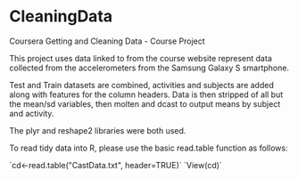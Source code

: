CleaningData
============

Coursera Getting and Cleaning Data - Course Project

This project uses data linked to from the course website represent data collected 
from the accelerometers from the Samsung Galaxy S smartphone.

Test and Train datasets are combined, activities and subjects are added along with features for the column headers. 
Data is then stripped of all but the mean/sd variables, then molten and dcast to output means by subject and activity.

The plyr and reshape2 libraries were both used. 

<p>To read tidy data into R, please use the basic read.table function as follows:</p>
`cd<-read.table("CastData.txt", header=TRUE)`
`View(cd)`
